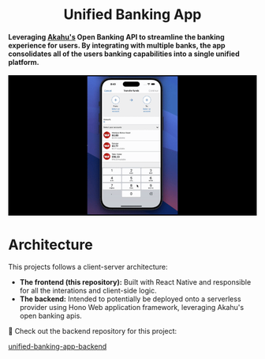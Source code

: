 <h1 align="center">
    Unified Banking App
</h1>
<h4>
Leveraging <a href=https://www.akahu.nz/ target="_blank">Akahu's</a> Open Banking API to streamline the banking experience for users. By integrating with multiple banks, the app consolidates all of the users banking capabilities into a single unified platform.
</h4>

<div align="center">
  <img src="public/demo.gif" alt="Demo GIF" />
</div>

# Architecture

This projects follows a client-server architecture:

- **The frontend (this repository):** Built with React Native and responsible for all the interations and client-side logic.
- **The backend:** Intended to potentially be deployed onto a serverless provider using Hono Web application framework, leveraging Akahu's open banking apis.

🔗 Check out the backend repository for this project:

<a href="https://github.com/clinnyp/unified-banking-app-backend" target="_blank">unified-banking-app-backend</a>
